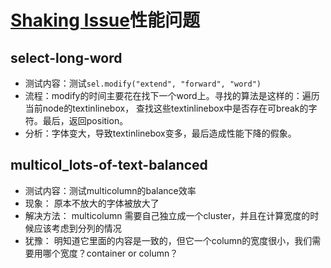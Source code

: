 # [Shaking Issue](https://codereview.chromium.org/2817443003/)性能问题

## select-long-word

- 测试内容：测试`sel.modify("extend", "forward", "word")`
- 流程：modify的时间主要花在找下一个word上。寻找的算法是这样的：遍历当前node的textinlinebox， 查找这些textinlinebox中是否存在可break的字符。最后，返回position。
- 分析：字体变大，导致textinlinebox变多，最后造成性能下降的假象。

## multicol_lots-of-text-balanced

- 测试内容：测试multicolumn的balance效率
- 现象： 原本不放大的字体被放大了
- 解决方法： multicolumn 需要自己独立成一个cluster，并且在计算宽度的时候应该考虑到分列的情况
- 犹豫： 明知道它里面的内容是一致的，但它一个column的宽度很小，我们需要用哪个宽度？container or column？
